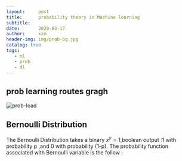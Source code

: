```yaml
---
layout:     post
title:      probability theory in Machine learning
subtitle:    
date:       2020-03-17
author:     xzm
header-img: img/prob-bg.jpg
catalog: true
tags:
   - ml
   - prob
   - dl
---
```



## prob learning routes gragh

![prob-load](https://raw.githubusercontent.com/YAyaXM/YAyaXM.github.io/master/img/prob.jpg)


## Bernoulli Distribution
The Bernoulli Distribution takes a binary $x^y=1$,boolean output :1 with probability p ,and 0 with probability (1-p).
The probability function associated with Bernoulli variable is the follow :
